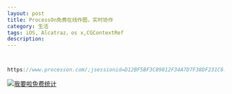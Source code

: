 ```yaml
---
layout: post
title: ProcessOn免费在线作图，实时协作
category: 生活
tags: iOS, Alcatraz，os x,CGContextRef
description:
---
```



```javascript


https://www.processon.com/;jsessionid=D12BF5BF3C89812F34A7D7F38DF231C6.jvm1

```



<script language="javascript" type="text/javascript" src="//js.users.51.la/19176892.js"></script>
<noscript><a href="//www.51.la/?19176892" target="_blank"><img alt="&#x6211;&#x8981;&#x5566;&#x514D;&#x8D39;&#x7EDF;&#x8BA1;" src="//img.users.51.la/19176892.asp" style="border:none" /></a></noscript>


